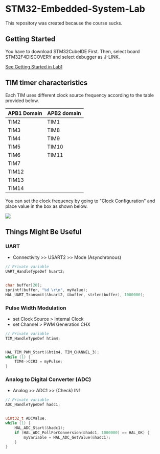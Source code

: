 # STM32-Embedded-System-Lab
This repository was created because the course sucks.

## Getting Started

You have to download STM32CubeIDE First. Then, select board STM32F4DISCOVERY and select debugger as J-LINK.

[See Getting Started in Lab1](https://github.com/tongplw/STM32-Embedded-System-Lab/blob/master/Lab1%20Basic%20MCU%20development%20on%20STM32/Lab1-Main.pdf)

## TIM timer characteristics

Each TIM uses different clock source frequency according to the table provided below.

| APB1 Domain | APB2 domain |
| ------------- | ------------- |
| TIM2  | TIM1 	|
| TIM3  | TIM8 	|
| TIM4  | TIM9 	|
| TIM5  | TIM10 |
| TIM6  | TIM11 |
| TIM7  | 		|
| TIM12 | 		|
| TIM13 | 		|
| TIM14 | 		|

You can set the clock frequency by going to "Clock Configuration" and place value in the box as shown below.

![](https://github.com/tongplw/STM32-Embedded-System-Lab/blob/master/resource/APB1%20APB2.jpg)

## Things Might Be Useful

### UART

* Connectivity >> USART2 >> Mode (Asynchronous)

```C
// Private variable
UART_HandleTypeDef huart2;


char buffer[20];
sprintf(buffer, "%d \r\n", myValue);
HAL_UART_Transmit(&huart2, &buffer, strlen(buffer), 1000000);
```

### Pulse Width Modulation

* set Clock Source > Internal Clock
* set Channel > PWM Generation CHX

```C
// Private variable
TIM_HandleTypeDef htim4;


HAL_TIM_PWM_Start(&htim4, TIM_CHANNEL_3);
while (1) {
	TIM4->CCR3 = myPulse;
}
```

### Analog to Digital Converter (ADC)

* Analog >> ADC1 >> (Check) IN1

```C
// Private variable
ADC_HandleTypeDef hadc1;


uint32_t ADCValue;
while (1) {
	HAL_ADC_Start(&hadc1);
    if (HAL_ADC_PollForConversion(&hadc1, 1000000) == HAL_OK) {
        myVariable = HAL_ADC_GetValue(&hadc1);
    }
}
```